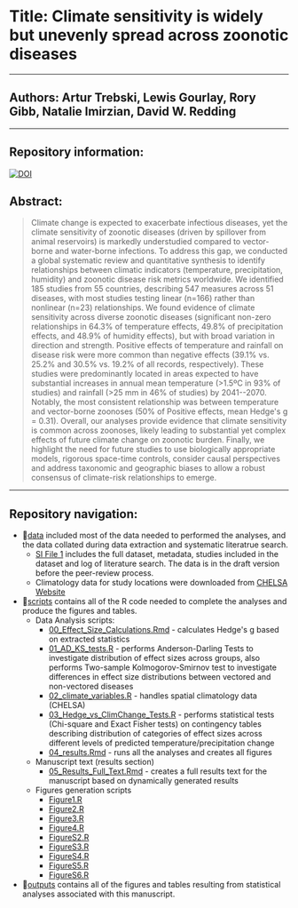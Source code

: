 # Title: Climate sensitivity is widely but unevenly spread across zoonotic diseases


------------------------------------------------------------------------

## Authors: Artur Trebski, Lewis Gourlay, Rory Gibb, Natalie Imirzian, David W. Redding

------------------------------------------------------------------------

## Repository information:
[![DOI](https://zenodo.org/badge/890376700.svg)](https://doi.org/10.5281/zenodo.15206104)

## Abstract:

> Climate change is expected to exacerbate infectious diseases, yet the climate sensitivity of zoonotic diseases (driven by spillover from animal reservoirs) is markedly understudied compared to vector-borne and water-borne infections. To address this gap, we conducted a global systematic review and quantitative synthesis to identify relationships between climatic indicators (temperature, precipitation, humidity) and zoonotic disease risk metrics worldwide. We identified 185 studies from 55 countries, describing 547 measures across 51 diseases, with most studies testing linear (n=166) rather than nonlinear (n=23) relationships. We found evidence of climate sensitivity across diverse zoonotic diseases (significant non-zero relationships in 64.3% of temperature effects, 49.8% of precipitation effects, and 48.9% of humidity effects), but with broad variation in direction and strength. Positive effects of temperature and rainfall on disease risk were more common than negative effects (39.1% vs. 25.2% and 30.5% vs. 19.2% of all records, respectively). These studies were predominantly located in areas expected to have substantial increases in annual mean temperature (\>1.5ºC in 93% of studies) and rainfall (\>25 mm in 46% of studies) by 2041--2070. Notably, the most consistent relationship was between temperature and vector-borne zoonoses (50% of Positive effects, mean Hedge's g = 0.31). Overall, our analyses provide evidence that climate sensitivity is common across zoonoses, likely leading to substantial yet complex effects of future climate change on zoonotic burden. Finally, we highlight the need for future studies to use biologically appropriate models, rigorous space-time controls, consider causal perspectives and address taxonomic and geographic biases to allow a robust consensus of climate-risk relationships to emerge.

------------------------------------------------------------------------

## Repository navigation:

-   📁[data](https://github.com/BioDivHealth/climate_meta/tree/main/data) included most of the data needed to performed the analyses, and the data collated during data extraction and systematic literatrue search.
    -   [SI File 1](https://github.com/BioDivHealth/climate_meta/blob/main/data/SI_FILES/Supplementary_File_1.xlsx) includes the full dataset, metadata, studies included in the dataset and log of literature search. The data is in the draft version before the peer-review process.
    -   Climatology data for study locations were downloaded from [CHELSA Website](https://chelsa-climate.org/downloads/)
-   📁[scripts](https://github.com/BioDivHealth/climate_meta/tree/main/scripts) contains all of the R code needed to complete the analyses and produce the figures and tables.
    -   Data Analysis scripts:
        -   [00_Effect_Size_Calculations.Rmd](https://github.com/BioDivHealth/climate_meta/blob/main/scripts/00_Effect_Size_Calculations.Rmd "00_Effect_Size_Calculations.Rmd") - calculates Hedge's g based on extracted statistics
        -   [01_AD_KS_tests.R](https://github.com/BioDivHealth/climate_meta/blob/main/scripts/01_AD_KS_tests.R "01_AD_KS_tests.R") - performs Anderson-Darling Tests to investigate distribution of effect sizes across groups, also performs Two-sample Kolmogorov-Smirnov test to investigate differences in effect size distributions between vectored and non-vectored diseases
        -   [02_climate_variables.R](https://github.com/BioDivHealth/climate_meta/blob/main/scripts/02_climate_variables.R "02_climate_variables.R") - handles spatial climatology data (CHELSA)
        -   [03_Hedge_vs_ClimChange_Tests.R](https://github.com/BioDivHealth/climate_meta/blob/main/scripts/03_Hedge_vs_ClimChange_Tests.R "03_Hedge_vs_ClimChange_Tests.R") - performs statistical tests (Chi-square and Exact Fisher tests) on contingency tables describing distribution of categories of effect sizes across different levels of predicted temperature/precipitation change
        -   [04_results.Rmd](https://github.com/BioDivHealth/climate_meta/blob/main/scripts/04_results.Rmd "04_results.Rmd") - runs all the analyses and creates all figures
    -   Manuscript text (results section)
        -   [05_Results_Full_Text.Rmd](https://github.com/BioDivHealth/climate_meta/blob/main/scripts/05_Results_Full_Text.Rmd "05_Results_Full_Text.Rmd") - creates a full results text for the manuscript based on dynamically generated results
    -   Figures generation scripts
        -   [Figure1.R](https://github.com/BioDivHealth/climate_meta/blob/main/scripts/Figure1.R "Figure1.R")
        -   [Figure2.R](https://github.com/BioDivHealth/climate_meta/blob/main/scripts/Figure2.R "Figure2.R")
        -   [Figure3.R](https://github.com/BioDivHealth/climate_meta/blob/main/scripts/Figure3.R "Figure3.R")
        -   [Figure4.R](https://github.com/BioDivHealth/climate_meta/blob/main/scripts/Figure4.R "Figure4.R")
        -   [FigureS2.R](https://github.com/BioDivHealth/climate_meta/blob/main/scripts/FigureS2.R "FigureS2.R")
        -   [FigureS3.R](https://github.com/BioDivHealth/climate_meta/blob/main/scripts/FigureS3.R "FigureS3.R")
        -   [FigureS4.R](https://github.com/BioDivHealth/climate_meta/blob/main/scripts/FigureS4.R "FigureS4.R")
        -   [FigureS5.R](https://github.com/BioDivHealth/climate_meta/blob/main/scripts/FigureS5.R "FigureS5.R")
        -   [FigureS6.R](https://github.com/BioDivHealth/climate_meta/blob/main/scripts/FigureS6.R "FigureS6.R")
-   📁[outputs](https://github.com/BioDivHealth/climate_meta/tree/main/outputs) contains all of the figures and tables resulting from statistical analyses associated with this manuscript.
